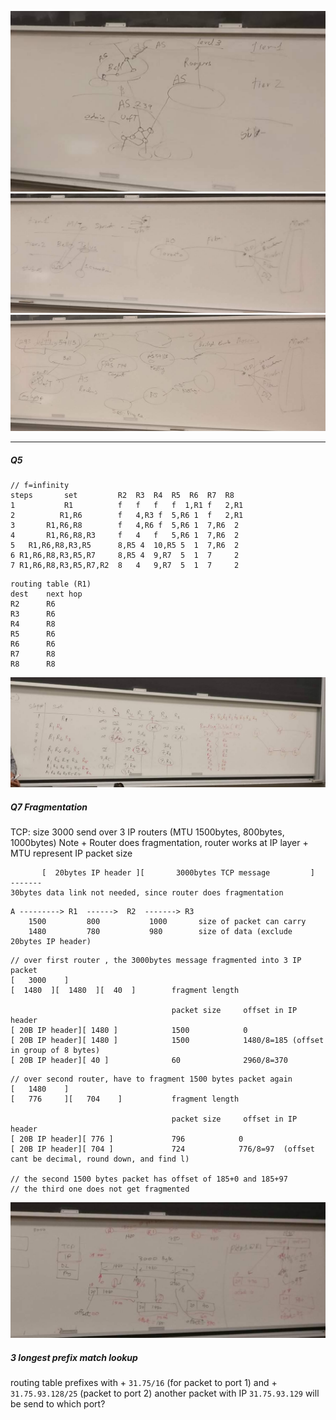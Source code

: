 


![](2017-10-12-13-32-26.png)
![](2017-10-12-14-03-48.png)
![](2017-10-12-14-44-13.png)



--- 

##### Q5

```
// f=infinity
steps       set         R2  R3  R4  R5  R6  R7  R8
1           R1          f   f   f   f  1,R1 f   2,R1
2          R1,R6        f   4,R3 f  5,R6 1  f   2,R1
3       R1,R6,R8        f   4,R6 f  5,R6 1  7,R6  2
4       R1,R6,R8,R3     f   4   f   5,R6 1  7,R6  2
5   R1,R6,R8,R3,R5      8,R5 4  10,R5 5  1  7,R6  2
6 R1,R6,R8,R3,R5,R7     8,R5 4  9,R7  5  1  7     2
7 R1,R6,R8,R3,R5,R7,R2  8   4   9,R7  5  1  7     2
```
```
routing table (R1)
dest    next hop
R2      R6
R3      R6
R4      R8
R5      R6
R6      R6
R7      R8
R8      R8
```

![](2017-10-13-11-35-48.png)


##### Q7 Fragmentation 

TCP: size 3000 send over 3 IP routers (MTU 1500bytes, 800bytes, 1000bytes)
Note 
    + Router does fragmentation, router works at IP layer
    + MTU represent IP packet size

```
       [  20bytes IP header ][       3000bytes TCP message         ]
-------
30bytes data link not needed, since router does fragmentation
```
```
A ---------> R1  ------>  R2  -------> R3
    1500         800           1000       size of packet can carry 
    1480         780           980        size of data (exclude 20bytes IP header)
```
```
// over first router , the 3000bytes message fragmented into 3 IP packet
[   3000    ]
[  1480  ][  1480  ][  40  ]        fragment length 

                                    packet size     offset in IP header
[ 20B IP header][ 1480 ]            1500            0
[ 20B IP header][ 1480 ]            1500            1480/8=185 (offset in group of 8 bytes)
[ 20B IP header][ 40 ]              60              2960/8=370 
```
```
// over second router, have to fragment 1500 bytes packet again 
[   1480    ]
[   776     ][   704    ]           fragment length 

                                    packet size     offset in IP header
[ 20B IP header][ 776 ]             796            0
[ 20B IP header][ 704 ]             724            776/8=97  (offset cant be decimal, round down, and find l)

// the second 1500 bytes packet has offset of 185+0 and 185+97
// the third one does not get fragmented
```

![](2017-10-13-11-58-21.png)



##### 3 longest prefix match lookup 


routing table prefixes with 
    + `31.75/16` (for packet to port 1) and 
    + `31.75.93.128/25` (packet to port 2)
another packet with IP `31.75.93.129` will be send to which port?